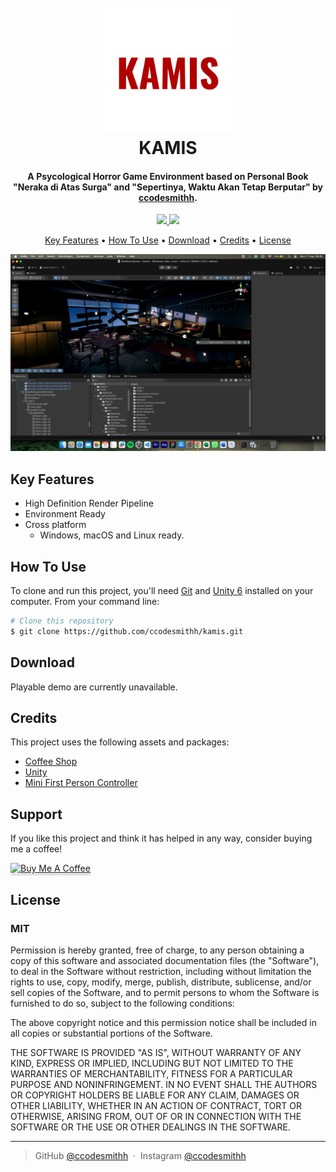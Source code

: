 
<h1 align="center">
  <br>
  <a href="http://www.github.com/ccodesmithh"><img src="https://raw.githubusercontent.com/ccodesmithh/kamis/main/raw/img/logo.png" alt="Kamis" width="200"></a>
  <br>
  KAMIS
  <br>
</h1>

<h4 align="center">A Psycological Horror Game Environment based on Personal Book "Neraka di Atas Surga" and "Sepertinya, Waktu Akan Tetap Berputar" by <a href="http://www.github.com/ccodesmithh" target="_blank">ccodesmithh</a>.</h4>

<p align="center">
  <a href="https://trakteer.id/wordsmith">
      <img src="https://img.shields.io/badge/SayThanks.io-%E2%98%BC-1EAEDB.svg">
  </a>
  <a href="https://trakteer.id/wordsmith">
    <img src="https://img.shields.io/badge/$-BuyMeCoffee-ff69b4.svg?maxAge=2592000&amp;style=flat">
  </a>
</p>

<p align="center">
  <a href="#key-features">Key Features</a> •
  <a href="#how-to-use">How To Use</a> •
  <a href="#download">Download</a> •
  <a href="#credits">Credits</a> •
  <a href="#license">License</a>
</p>

![screenshot](https://raw.githubusercontent.com/ccodesmithh/kamis/main/raw/img/screenshot.png)

## Key Features

* High Definition Render Pipeline
* Environment Ready
* Cross platform
  - Windows, macOS and Linux ready.

## How To Use

To clone and run this project, you'll need [Git](https://git-scm.com) and [Unity 6](https://unity.com/download) installed on your computer. From your command line:

```bash
# Clone this repository
$ git clone https://github.com/ccodesmithh/kamis.git
```

## Download

Playable demo are currently unavailable.

## Credits

This project uses the following assets and packages:

- [Coffee Shop](https://assetstore.unity.com/packages/3d/environments/coffee-shop-environment-217600)
- [Unity](https://unity.com/)
- [Mini First Person Controller](https://assetstore.unity.com/packages/tools/input-management/mini-first-person-controller-174710)

## Support

If you like this project and think it has helped in any way, consider buying me a coffee!

<a href="https://trakteer.id/wordsmith" target="_blank"><img src="https://img.shields.io/badge/$-BuyMeCoffee-ff69b4.svg?maxAge=2592000&amp;style=flat"  alt="Buy Me A Coffee" style="height: 41px !important;width: 174px !important;box-shadow: 0px 3px 2px 0px rgba(190, 190, 190, 0.5) !important;-webkit-box-shadow: 0px 3px 2px 0px rgba(190, 190, 190, 0.5) !important;" ></a>

## License

<h3>MIT</h3>

Permission is hereby granted, free of charge, to any person obtaining a copy
of this software and associated documentation files (the "Software"), to deal
in the Software without restriction, including without limitation the rights
to use, copy, modify, merge, publish, distribute, sublicense, and/or sell
copies of the Software, and to permit persons to whom the Software is
furnished to do so, subject to the following conditions:

The above copyright notice and this permission notice shall be included in all
copies or substantial portions of the Software.

THE SOFTWARE IS PROVIDED "AS IS", WITHOUT WARRANTY OF ANY KIND, EXPRESS OR
IMPLIED, INCLUDING BUT NOT LIMITED TO THE WARRANTIES OF MERCHANTABILITY,
FITNESS FOR A PARTICULAR PURPOSE AND NONINFRINGEMENT. IN NO EVENT SHALL THE
AUTHORS OR COPYRIGHT HOLDERS BE LIABLE FOR ANY CLAIM, DAMAGES OR OTHER
LIABILITY, WHETHER IN AN ACTION OF CONTRACT, TORT OR OTHERWISE, ARISING FROM,
OUT OF OR IN CONNECTION WITH THE SOFTWARE OR THE USE OR OTHER DEALINGS IN THE
SOFTWARE.

---

> GitHub [@ccodesmithh](https://github.com/ccodesmithh) &nbsp;&middot;&nbsp;
> Instagram [@ccodesmithh](https://instagram.com/ccodesmithh)




